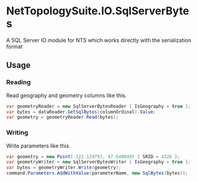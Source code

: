 # NetTopologySuite.IO.SqlServerBytes
A SQL Server IO module for NTS which works directly with the serialization format

## Usage

### Reading
Read geography and geometry columns like this.

``` csharp
var geometryReader = new SqlServerBytesReader { IsGeography = true };
var bytes = dataReader.GetSqlBytes(columnOrdinal).Value;
var geometry = geometryReader.Read(bytes);
```

### Writing
Write parameters like this.

``` csharp
var geometry = new Point(-122.129797, 47.640049) { SRID = 4326 };
var geometryWriter = new SqlServerBytesWriter { IsGeography = true };
var bytes = geometryWriter.Write(geometry);
command.Parameters.AddWithValue(parameterName, new SqlBytes(bytes));
```
